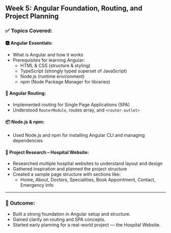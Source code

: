 ## Week 5: Angular Foundation, Routing, and Project Planning

### ✅ Topics Covered:

#### 🅰️ Angular Essentials:
- What is Angular and how it works
- Prerequisites for learning Angular:
  - HTML & CSS (structure & styling)
  - TypeScript (strongly typed superset of JavaScript)
  - Node.js (runtime environment)
  - npm (Node Package Manager for libraries)

#### 🧭 Angular Routing:
- Implemented routing for Single Page Applications (SPA)
- Understood `RouterModule`, routes array, and `<router-outlet>`

#### 📦 Node.js & npm:
- Used Node.js and npm for installing Angular CLI and managing dependencies

#### 🏥 Project Research – Hospital Website:
- Researched multiple hospital websites to understand layout and design
- Gathered inspiration and planned the project structure
- Created a sample page structure with sections like:
  - Home, About, Doctors, Specialities, Book Appointment, Contact, Emergency Info

---

### 📝 Outcome:
- Built a strong foundation in Angular setup and structure.
- Gained clarity on routing and SPA concepts.
- Started early planning for a real-world project — the Hospital Website.
